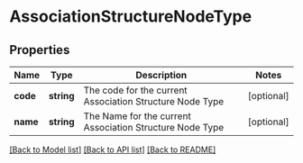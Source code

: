 # AssociationStructureNodeType

## Properties
Name | Type | Description | Notes
------------ | ------------- | ------------- | -------------
**code** | **string** | The code for the current Association Structure Node Type | [optional] 
**name** | **string** | The Name for the current Association Structure Node Type | [optional] 

[[Back to Model list]](../README.md#documentation-for-models) [[Back to API list]](../README.md#documentation-for-api-endpoints) [[Back to README]](../README.md)


